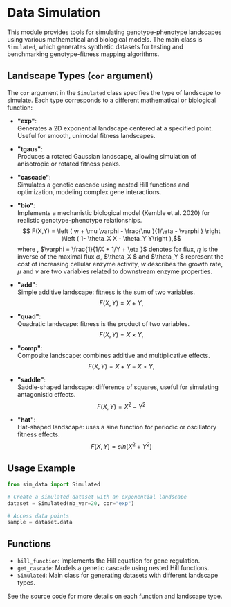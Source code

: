 # Data Simulation

This module provides tools for simulating genotype-phenotype landscapes using various mathematical and biological models. The main class is `Simulated`, which generates synthetic datasets for testing and benchmarking genotype-fitness mapping algorithms.

## Landscape Types (`cor` argument)

The `cor` argument in the `Simulated` class specifies the type of landscape to simulate. Each type corresponds to a different mathematical or biological function:

- **"exp"**:  
  Generates a 2D exponential landscape centered at a specified point. Useful for smooth, unimodal fitness landscapes.


- **"tgaus"**:  
  Produces a rotated Gaussian landscape, allowing simulation of anisotropic or rotated fitness peaks.

- **"cascade"**:  
  Simulates a genetic cascade using nested Hill functions and optimization, modeling complex gene interactions.

- **"bio"**:  
  Implements a mechanistic biological model (Kemble et al. 2020) for realistic genotype-phenotype relationships.
 $$ F(X,Y) = \left ( w + \mu \varphi - \frac{\nu }{1/\eta - \varphi } \right )\left ( 1- \theta_X X - \theta_Y Y\right ),$$
where , $\varphi = \frac{1}{1/X + 1/Y + \eta }$ denotes for flux, $\eta$ is the
inverse of the maximal flux $\varphi$, $\theta_X $ and $\theta_Y $ represent the
cost of increasing cellular enzyme activity, $w$ describes the growth rate,
$\mu$ and $\nu$ are two variables related to downstream enzyme properties.

- **"add"**:  
  Simple additive landscape: fitness is the sum of two variables.
  $$ F(X,Y) = X + Y,$$

- **"quad"**:  
  Quadratic landscape: fitness is the product of two variables.
  $$ F(X,Y) = X \times Y,$$


- **"comp"**:  
  Composite landscape: combines additive and multiplicative effects.
    $$ F(X,Y) = X + Y - X \times Y,$$


- **"saddle"**:  
  Saddle-shaped landscape: difference of squares, useful for simulating antagonistic effects.
  $$F(X,Y) = X^2 - Y^2$$

- **"hat"**:  
  Hat-shaped landscape: uses a sine function for periodic or oscillatory fitness effects.
  $$F(X,Y) = sin(X^2 + Y^2)$$

## Usage Example

```python
from sim_data import Simulated

# Create a simulated dataset with an exponential landscape
dataset = Simulated(nb_var=20, cor="exp")

# Access data points
sample = dataset.data 
```

## Functions

- `hill_function`: Implements the Hill equation for gene regulation.
- `get_cascade`: Models a genetic cascade using nested Hill functions.
- `Simulated`: Main class for generating datasets with different landscape types.

See the source code for more details on each function and landscape type.